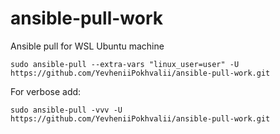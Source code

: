 # ansible-pull-work
Ansible pull for WSL Ubuntu machine

```
sudo ansible-pull --extra-vars "linux_user=user" -U https://github.com/YevheniiPokhvalii/ansible-pull-work.git
```
For verbose add:
```
sudo ansible-pull -vvv -U https://github.com/YevheniiPokhvalii/ansible-pull-work.git
```
